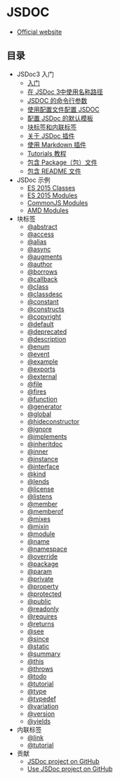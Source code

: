 <!--
title: JSDOC
order: 100
author: yuer
-->

# JSDOC

- [Official website](https://jsdoc.app/)

## 目录

- JSDoc3 入门
	- [入门](./about-getting-started.md)
	- [在 JSDoc 3中使用名称路径](./about-namepaths.md)
	- [JSDOC 的命令行参数](./about-commandline.md)
	- [使用配置文件配置 JSDOC](./about-configuring-jsdoc.md)
	- [配置 JSDoc 的默认模板](./about-configuring-default-template.md)
	- [块标签和内联标签](./about-block-inline-tags.md)
	- [关于 JSDoc 插件](./about-plugins.md)
	- [使用 Markdown 插件](./about-plugins-markdown.md)
	- [Tutorials 教程](./about-tutorials.md)
	- [包含 Package（包）文件](./about-including-package.md)
	- [包含 README 文件](./about-including-readme.md)
- JSDoc 示例
	- [ES 2015 Classes](./howto-es2015-classes.md)
	- [ES 2015 Modules](./howto-es2015-modules.md)
	- [CommonJS Modules](./howto-commonjs-modules.md)
	- [AMD Modules](./howto-amd-modules.md)
- 块标签
	- [@abstract](./tags-abstract.md)
	- [@access](./tags-access.md)
	- [@alias](./tags-alias.md)
	- [@async](./tags-async.md)
	- [@augments](./tags-augments.md)
	- [@author](./tags-author.md)
	- [@borrows](./tags-borrows.md)
	- [@callback](./tags-callback.md)
	- [@class](./tags-class.md)
	- [@classdesc](./tags-classdesc.md)
	- [@constant](./tags-constant.md)
	- [@constructs](./tags-constructs.md)
	- [@copyright](./tags-copyright.md)
	- [@default](./tags-default.md)
	- [@deprecated](./tags-deprecated.md)
	- [@description](./tags-description.md)
	- [@enum](./tags-enum.md)
	- [@event](./tags-event.md)
	- [@example](./tags-example.md)
	- [@exports](./tags-exports.md)
	- [@external](./tags-external.md)
	- [@file](./tags-file.md)
	- [@fires](./tags-fires.md)
	- [@function](./tags-function.md)
	- [@generator](./tags-generator.md)
	- [@global](./tags-global.md)
	- [@hideconstructor](./tags-hideconstructor.md)
	- [@ignore](./tags-ignore.md)
	- [@implements](./tags-implements.md)
	- [@inheritdoc](./tags-inheritdoc.md)
	- [@inner](./tags-inner.md)
	- [@instance](./tags-instance.md)
	- [@interface](./tags-interface.md)
	- [@kind](./tags-kind.md)
	- [@lends](./tags-lends.md)
	- [@license](./tags-license.md)
	- [@listens](./tags-listens.md)
	- [@member](./tags-member.md)
	- [@memberof](./tags-memberof.md)
	- [@mixes](./tags-mixes.md)
	- [@mixin](./tags-mixin.md)
	- [@module](./tags-module.md)
	- [@name](./tags-name.md)
	- [@namespace](./tags-namespace.md)
	- [@override](./tags-override.md)
	- [@package](./tags-package.md)
	- [@param](./tags-param.md)
	- [@private](./tags-private.md)
	- [@property](./tags-property.md)
	- [@protected](./tags-protected.md)
	- [@public](./tags-public.md)
	- [@readonly](./tags-readonly.md)
	- [@requires](./tags-requires.md)
	- [@returns](./tags-returns.md)
	- [@see](./tags-see.md)
	- [@since](./tags-since.md)
	- [@static](./tags-static.md)
	- [@summary](./tags-summary.md)
	- [@this](./tags-this.md)
	- [@throws](./tags-throws.md)
	- [@todo](./tags-todo.md)
	- [@tutorial](./tags-tutorial.md)
	- [@type](./tags-type.md)
	- [@typedef](./tags-typedef.md)
	- [@variation](./tags-variation.md)
	- [@version](./tags-version.md)
	- [@yields](./tags-yields.md)
- 内联标签
	- [@link](./tags-inline-link.md)
	- [@tutorial](./tags-inline-tutorial.md)
- 贡献
	- [JSDoc project on GitHub](https://github.com/jsdoc3/jsdoc)
	- [Use JSDoc project on GitHub](https://github.com/jsdoc3/jsdoc3.github.com)